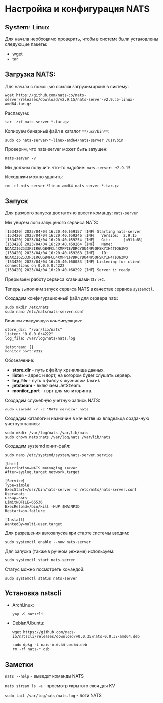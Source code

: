 # Настройка и конфигурация NATS

## System: Linux

Для начала необходимо проверить, чтобы в системе были установлены следующие пакеты:

* wget
* tar

## Загрузка NATS:

Для начала с помощью ссылки загрузим архив в систему:

```
wget https://github.com/nats-io/nats-server/releases/download/v2.9.15/nats-server-v2.9.15-linux-amd64.tar.gz
```

Распакуем:

```
tar -zxf nats-server-*.tar.gz
```

Копируем бинарный файл в каталог `**/usr/bin**`:

```
sudo cp nats-server-*-linux-amd64/nats-server /usr/bin
```

Проверим, что nats-server может быть запущен:

```
nats-server -v
```

Мы должны получить что-то надобие: `nats-server: v2.9.15`

Исходники можно удалить:

```
rm -rf nats-server-*linux-amd64 nats-server-*.tar.gz
```

## Запуск

Для разового запуска достаточно ввести команду: `nats-server`

Мы увидем логи запущеного сервиса NATS:

```
[153420] 2023/04/04 16:20:40.059157 [INF] Starting nats-server  
[153420] 2023/04/04 16:20:40.059246 [INF]   Version:  2.9.15  
[153420] 2023/04/04 16:20:40.059254 [INF]   Git:      [b91fa85]  
[153420] 2023/04/04 16:20:40.059264 [INF]   Name:     NDAXZI62G33F3IR6UGBMFCL4XMPPI6VDRCYDU4NP5OFSKYIH4TDQ63WQ  
[153420] 2023/04/04 16:20:40.059268 [INF]   ID:       NDAXZI62G33F3IR6UGBMFCL4XMPPI6VDRCYDU4NP5OFSKYIH4TDQ63WQ  
[153420] 2023/04/04 16:20:40.060083 [INF] Listening for client connections on 0.0.0.0:4222  
[153420] 2023/04/04 16:20:40.060292 [INF] Server is ready
```

Прерываем работу сервиса клавишами `Ctrl+C`.

Теперь выполним запуск сервиса NATS в качестве сервиса `systemctl`.

Создадим конфигурационный файл для сервера nats:

```
sudo mkdir /etc/nats
sudo nano /etc/nats/nats-server.conf
```

Впишем следующую конфигурацию:

```
store_dir: "/var/lib/nats"
listen: "0.0.0.0:4222"
log_file: /var/log/nats/nats.log

jetstream: {}
monitor_port:8222
```

Обозначение:
- **store_dir** - путь к файлу хранилища данных.
- **listen** - адрес и порт, на котором будет слушать сервер.
- **log_file** - путь к файлу с журналом (логи).
- **jetstream** - включаем JetStream.
- **monitor_port** - порт для мониторинга.

Создадим служебную учетную запись NATS:

```
sudo useradd -r -c 'NATS service' nats
```

Создадим каталоги и назначим в качестве их владельца созданную учетную запись:

```
sudo mkdir /var/log/nats /var/lib/nats
sudo chown nats:nats /var/log/nats /var/lib/nats
```

Создадим systemd юнит-файл:

```
sudo nano /etc/systemd/system/nats-server.service
```

```
[Unit]  
Description=NATS messaging server  
After=syslog.target network.target  
  
[Service]  
Type=simple  
ExecStart=/usr/bin/nats-server -c /etc/nats/nats-server.conf  
User=nats  
Group=nats  
LimitNOFILE=65536  
ExecReload=/bin/kill -HUP $MAINPID  
Restart=on-failure  
  
[Install]  
WantedBy=multi-user.target
```

Для разрешения автозапуска при старте системы вводим:

```
sudo systemctl enable --now nats-server
```

Для запуска (также в ручном режиме) используем:

```
sudo systemctl start nats-server
```

Статус можно посмотреть командой:

```
sudo systemctl status nats-server
```

## Установка natscli

- ArchLinux:

    ```
    yay -S natscli
    ```

- Debian/Ubuntu:

    ```
    wget https://github.com/nats-io/natscli/releases/download/v0.0.35/nats-0.0.35-amd64.deb
    
    sudo dpkg -i nats-0.0.35-amd64.deb
    rm -rf nats-*.deb
    ```

## Заметки

`nats --help` - выведет команды NATS

`nats stream ls -a` - просмотр скрытого слоя для KV

`sudo tail /var/log/nats/nats.log` - логи NATS